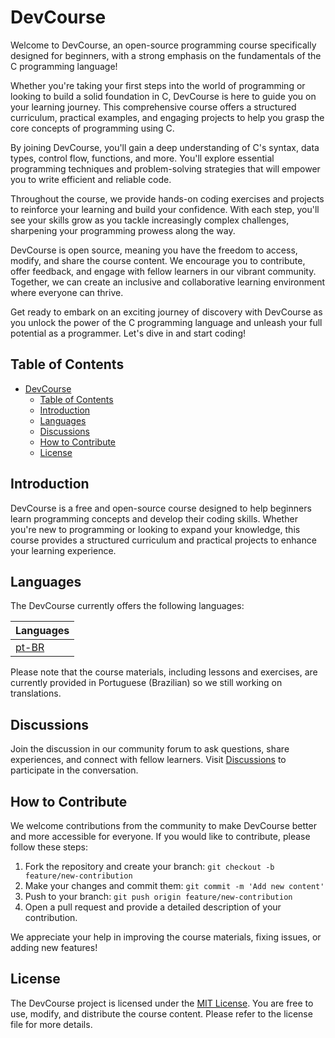 # DevCourse

Welcome to DevCourse, an open-source programming course specifically designed for beginners, with a strong emphasis on the fundamentals of the C programming language!

Whether you're taking your first steps into the world of programming or looking to build a solid foundation in C, DevCourse is here to guide you on your learning journey. This comprehensive course offers a structured curriculum, practical examples, and engaging projects to help you grasp the core concepts of programming using C.

By joining DevCourse, you'll gain a deep understanding of C's syntax, data types, control flow, functions, and more. You'll explore essential programming techniques and problem-solving strategies that will empower you to write efficient and reliable code.

Throughout the course, we provide hands-on coding exercises and projects to reinforce your learning and build your confidence. With each step, you'll see your skills grow as you tackle increasingly complex challenges, sharpening your programming prowess along the way.

DevCourse is open source, meaning you have the freedom to access, modify, and share the course content. We encourage you to contribute, offer feedback, and engage with fellow learners in our vibrant community. Together, we can create an inclusive and collaborative learning environment where everyone can thrive.

Get ready to embark on an exciting journey of discovery with DevCourse as you unlock the power of the C programming language and unleash your full potential as a programmer. Let's dive in and start coding!

## Table of Contents
- [DevCourse](#devcourse)
  - [Table of Contents](#table-of-contents)
  - [Introduction](#introduction)
  - [Languages](#languages)
  - [Discussions](#discussions)
  - [How to Contribute](#how-to-contribute)
  - [License](#license)

## Introduction
DevCourse is a free and open-source course designed to help beginners learn programming concepts and develop their coding skills. Whether you're new to programming or looking to expand your knowledge, this course provides a structured curriculum and practical projects to enhance your learning experience.

## Languages
The DevCourse currently offers the following languages:

| Languages |
|-----------|
| [pt-BR](https://github.com/devscafecomunity/CafeWithCode_Course/tree/main/roadmap/pt/roadmap.md) |

Please note that the course materials, including lessons and exercises, are currently provided in Portuguese (Brazilian) so we still working on translations.

## Discussions
Join the discussion in our community forum to ask questions, share experiences, and connect with fellow learners. Visit [Discussions](https://github.com/orgs/devscafecomunity/discussions) to participate in the conversation.

## How to Contribute
We welcome contributions from the community to make DevCourse better and more accessible for everyone. If you would like to contribute, please follow these steps:
1. Fork the repository and create your branch: `git checkout -b feature/new-contribution`
2. Make your changes and commit them: `git commit -m 'Add new content'`
3. Push to your branch: `git push origin feature/new-contribution`
4. Open a pull request and provide a detailed description of your contribution.

We appreciate your help in improving the course materials, fixing issues, or adding new features!

## License
The DevCourse project is licensed under the [MIT License](https://github.com/devscafecomunity/CafeWithCode_Course/blob/main/LICENSE). You are free to use, modify, and distribute the course content. Please refer to the license file for more details.

